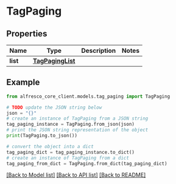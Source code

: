 # TagPaging


## Properties

Name | Type | Description | Notes
------------ | ------------- | ------------- | -------------
**list** | [**TagPagingList**](TagPagingList.md) |  | 

## Example

```python
from alfresco_core_client.models.tag_paging import TagPaging

# TODO update the JSON string below
json = "{}"
# create an instance of TagPaging from a JSON string
tag_paging_instance = TagPaging.from_json(json)
# print the JSON string representation of the object
print(TagPaging.to_json())

# convert the object into a dict
tag_paging_dict = tag_paging_instance.to_dict()
# create an instance of TagPaging from a dict
tag_paging_from_dict = TagPaging.from_dict(tag_paging_dict)
```
[[Back to Model list]](../README.md#documentation-for-models) [[Back to API list]](../README.md#documentation-for-api-endpoints) [[Back to README]](../README.md)


